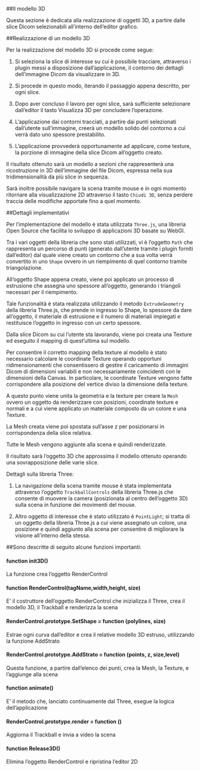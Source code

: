 ##Il modello 3D

Questa sezione è dedicata alla realizzazione di oggetti 3D, a partire dalle slice Dicom selezionabili all’interno dell’editor grafico.

##Realizzazione di un modello 3D

Per la realizzazione del modello 3D si procede come segue:

1. Si seleziona la slice di interesse su cui è possibile tracciare, attraverso i plugin messi a disposizione dall’applicazione, il contorno dei dettagli dell’immagine Dicom da visualizzare in 3D.

2. Si procede in questo modo, iterando il passaggio appena descritto, per ogni slice.

3. Dopo aver concluso il lavoro per ogni slice, sarà sufficiente selezionare dall’editor il tasto Visualizza 3D per concludere l’operazione.

4. L’applicazione dai contorni tracciati, a partire dai punti selezionati dall’utente sull’immagine, creerà un modello solido del contorno a cui verrà dato uno spessore prestabilito.

5. L’applicazione provvederà opportunamente ad applicare, come texture, la porzione di immagine della slice Dicom all’oggetto creato.

Il risultato ottenuto sarà un modello a sezioni che rappresenterà una ricostruzione in 3D dell’immagine del file Dicom, espressa nella sua tridimensionalità da più slice in sequenza.

Sarà inoltre possibile navigare la scena tramite mouse e in ogni momento ritornare alla visualizzazione 2D attraverso il tasto `Chiudi 3D`, senza perdere traccia delle modifiche apportate fino a quel momento.

##Dettagli implementativi

Per l’implementazione del modello è stata utilizzata `Three.js`, una libreria Open Source che facilita lo sviluppo di applicazioni 3D basate su WebGl.

Tra i vari oggetti della libreria che sono stati utilizzati, vi è l’oggetto `Path` che rappresenta un percorso di punti (generato dall’utente tramite i plugin forniti dall’editor) dal quale viene creato un contorno che a sua volta verrà convertito in uno `Shape` ovvero in un riempimento di quel contorno tramite triangolazione.

All’oggetto Shape appena creato, viene poi applicato un processo di estrusione che assegna uno spessore all’oggetto, generando i triangoli necessari per il riempimento.

Tale funzionalità è stata realizzata utilizzando il metodo `ExtrudeGeometry` della libreria Three.js, che prende in ingresso lo Shape, lo spessore da dare all’oggetto, il materiale di estrusione e il numero di materiali impiegati e restituisce l’oggetto in ingresso con un certo spessore.

Dalla slice Dicom su cui l’utente sta lavorando, viene poi creata una Texture ed eseguito il mapping di quest’ultima sul modello.

Per consentire il corretto mapping della texture al modello è stato necessario calcolare le coordinate Texture operando opportuni ridimensionamenti che consentissero di gestire il caricamento di immagini Dicom di dimensioni variabili e non necessariamente coincidenti con le dimensioni della Canvas.
In particolare, le coordinate Texture vengono fatte corrispondere alla posizione del vertice diviso la dimensione della texture.

A questo punto viene unita la geometria e la texture per creare la `Mesh` ovvero un oggetto da renderizzare con posizioni, coordinate texture e normali e a cui viene applicato un materiale composto da un colore e una Texture.

La Mesh creata viene poi spostata sull’asse z per posizionarsi in corrispondenza della slice relativa.

Tutte le Mesh vengono aggiunte alla scena e quindi renderizzate.

Il risultato sarà l’oggetto 3D che approssima il modello ottenuto operando una sovrapposizione delle varie slice.

Dettagli sulla libreria Three:

  1. La navigazione della scena tramite mouse è stata implementata attraverso  l’oggetto `TrackballControls` della libreria Three.js che consente di muovere la camera (posizionata al centro dell’oggetto 3D) sulla scena in funzione dei movimenti del mouse.
  
  2. Altro oggetto di interesse che è stato utilizzato è `PointLight`; si tratta di un oggetto della libreria Three.js a cui viene assegnato un colore, una posizione e quindi aggiunto alla scena per consentire di migliorare la visione all’interno della stessa.


##Sono descritte di seguito alcune funzioni importanti:

####  function init3D()

La funzione crea l’oggetto RenderControl 

####  function RenderControl(tagName,width,height, size) 

E' il costruttore dell’oggetto RenderControl che inizializza il Three, crea il modello 3D, il Trackball e renderizza la scena

####  RenderControl.prototype.SetShape = function (polylines, size)

Estrae ogni curva dall’editor e crea il relative modello 3D estruso, utilizzando la funzione AddStrato

#### RenderControl.prototype.AddStrato = function (points, z, size,level)

Questa funzione, a partire dall’elenco dei punti, crea la Mesh, la Texture, e l’aggiunge alla scena

#### function animate()

E' il metodo che, lanciato continuamente dal Three, esegue la logica dell’applicazione

#### RenderControl.prototype.render = function ()

Aggiorna il Trackball e invia a video la scena

#### function Release3D()

Elimina l’oggetto RenderControl e ripristina l’editor 2D
